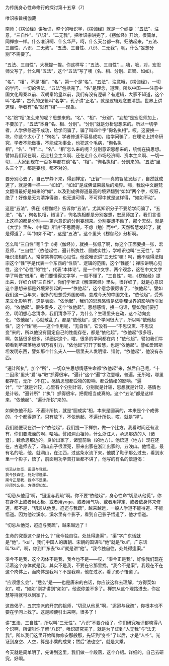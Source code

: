 为传统身心性命修行的探讨第十五章（7）

唯识宗旨楞伽藏

南师：《楞伽经》讲唯识，整个的唯识学，《楞伽经》就是一个纲要：“五法”，注意，“三自性”、“八识”、“二无我”，把唯识宗讲完了，《楞伽经》开始，很简单，同禅宗一样。什么唯识啊、什么华严，呵，什么天台都一样，归纳起来，“五法、三自性、八识、二无我”。“五法、三自性、八识、二无我”，呃，什么“妄想分别”不需要了。

“五法、三自性”，大概提一提。你这样写：“五法、三自性”……嗨，哦，对，宏忍师父写了，什么叫“五法”，这个“五法”写了噢（名、相、分别、正智、如如）。

“名”、“相”，不是“相”、“名”，第一个是“名”。“五法”，注意哦，《楞伽经》，一切的学问、一切的佛法，“五法”包括完了。“名”是理念，道理。所以中国——注意中国文化周秦以前、汉朝秦始皇以前，我们有没有逻辑？有逻辑，大家不知道，这个叫“名学”，古代的逻辑叫“名学”，孔子讲“正名”，就是逻辑观念要清楚。世界上讲道理，学者有“名”就有“相”——现象。

“名”跟“相”怎么来的呢？思想来的。“名”、“相”、“分别”，“妄想”是宏忍师加上，不要加了，“五法”本身“名、相、分别”。“分别”就是分析思想来的。所以一切学者，人学佛修道不成功，给学问骗了，骗了叫四个字“徇名执相”。哎，这要换一块，你这个太小了！“徇名”，学者修道不容易成功，给学问骗了，在理论上拼命研究，学者不能做事，不能成功事业，也犯这个毛病，“徇名执相”，“名”、“相”上。“名”、“相”怎么来的呢？分别意识思想来的，统统在搞思想。譬如我们现在啊，还走社会主义啊、还在走什么市场经济啊、资本主义啊、一切一切……大家到现在一百多年都在谈“名”、“相”，“徇名执相”，分别来的。“五法”里头三个了，都是妄想，都不对的。

要分别心去了，自己宁静下来，得到禅定，“正智”——真的智慧发起了，自然就成道了，就是佛一样——“如如”，“如如”是成佛证果最后的境界。嗨，我说中文翻梵文翻得最好是如来的“如”，以及到成佛得道最高的境界翻到“如如”两个字，哎呀，绝了！好像是无为清净得道，也无道可得，不可得中就是这样得，“如如不动”。

这是“五法”，佛在《楞伽经》告诉你“五法”。尤其知识分子不要给学问骗了，“五法”，“名”，徇名执相，错误了，徇名执相都是分别妄想，宏忍师加了，我们言语上这样的都是分别——第六意识的分别妄想来。分别妄想不动了，那个天然，就是《大学》里头、《中庸》所讲“不思而得，不虑（勉）而中”，天然智慧发起了，就是得道了，叫“如如不动”，这是“五法”。这个里头《楞伽经》分析啊。

怎么叫“三自性”呢？学《楞（伽经》），就换一张纸了啊，你这个正面要换一张，宏忍师，“三自性”（依他起性、遍计所执性、圆成实性），学唯识也叫“三无性”，学唯识法相的人，常常笑禅宗明心见性，他说唯识讲“三无性”嘛！呵，他不晓得法相宗这个“性”字是代表一个东西的“性质”、逻辑的范围，这个“性能”；禅宗讲明心见性，这个“心性”的“性”，代表“本体论”。是一个中文字、两个观念，这在中文文字学了叫做“借用”，我们要懂得文字学，一般不懂了。“三自性”，喏，《楞伽经》提出来，详细介绍“三自性”，你们学唯识《解深密经》里头，很详细了，就是心意识这个思想来都是外境界引起的——“依他起”，这个意念很厉害了，“依他起”。譬如我们这一百年来，很多的思想受外国影响，变成今天的中国文化，“依他起”，受外来文化影响有，这是表面。“依他起”，我们的思想感情是依物理世界的影响所引发的，“依他起”。很多很多，这个“依他起”。思想感情，换一句话，譬如我们要打坐，明明想心念清净，我们清净不了，为什么？生理里头在动，这个动向变化，“依他起”，心就散乱了。都是“依他起”，这个学问很大了，所以叫“依他起性”，这个“性”呢——这个作用呢，“无自性”，它没有——“不思议熏、不思议变”来的，所以他没有固定自己的性能存在，都是“依他起”。“依他起”很多哦，啊，包括很多很多，详细讲这个，嚯，很多的学问都在内！“依他起”，譬如我们牛顿看到苹果落地发明万有引力，“依他起”打开了智慧，也是“依他起”。譬如爱因斯坦发明东西，譬如那个什么夫人——居里夫人发明镭、镭射，“依他起”，他没有东西。

“遍计所执”，加个“所”，一切众生思想情感生命都“依他起”来，然后自己呢，“十二因缘”里头“爱”与“取”抓得很牢。“遍计”这个“遍”字注意哦，普遍，无所地，哪里都存在，无所（不在）。感情思想都受物的影响、都受情绪的影响。“遍计”，“计”就是计较，心里有个分别计较，分别就是计较，思想就是计较，感情也是计较。“遍计所”（“执”）抓得很牢，把假相当成真的。这个“五法”都是这样来，“依他起”、“遍计所执”来的。

如果依他不起、不遍计所执，就是“圆成实”相，本来是圆满的，本来是个个成佛的，个个都得道了。只有放下，不依他起、不遍计所执，哎，就是“禅”。

我们随便现在讲一个“依他起”，我们提一下禅宗，做一个比方。我看时间还有没有，你们要洗澡的啊，哈哈。譬如洞山祖师，什么浙江人，承思那边的人（诸暨），魏承思那边的。良价出家了，诸暨前后（的地方）。他悟道（地方）现在还在，古道师去了，洞山庙子很漂亮，原来出家在浙江出家的，五洩山。他悟道，最有名的哦，他，就洞山，在江西，过这条水流下来，他脱了鞋子那么过去，看到水里一个影子，悟了，前面用功辛苦打坐都不讲了，他写的有名的悟道偈：

```
切忌从他觅，迢迢与我疏。
我今独自往，处处得逢渠。
渠今正是我，我今不是渠。
应须凭么会，方得契如如。
```

“切忌从他觅”啊，“迢迢与我疏”啊。你不要“依他起”，身心性命“切忌从他觅”，你在身体上或者用太极、或者用yoga、或者用气功、或者用禅定、或者依身体来修道，都不是，“切忌从他觅，迢迢与我疏”，越来越远，一般人学道不能得道、不能悟道。因为他过溪水，溪水里有个影子，看到自己影子悟道了，他才悟道。

“切忌从他觅，迢迢与我疏”，越来越远了！

生命的究竟这个是什么？“我今独自往，处处得逢渠”，“渠”字广东话就是“他”，“kui”，我们中国人的唐朝、宋朝的国语叫“他”就是“kui”，广东话叫“kui”，啊，你到广东去“kui”就是讲“他”。“我今独自往，处处得逢渠。”

渠今不是我，这个肉体不是我，我今也不是——哎，“渠今正是我”，好像我们现在活着这个身体就是我，其实不是我，不要在它那里找。“我今不是渠”，我现在不在这个肉体上，而肉体是我吗？不是我嘛，他在过水，看了影子悟道了。

“应须恁么会”，“恁么”是——也是唐宋的白话，你应该这样去理解，“方得契如如”。哎，“如如”刚才讲到“如如”，他说你差不多了。禅宗从这个理路进去，你定慧等持就可以到家了。

这首偈子，五宗宗派的开宗的祖师，“切忌从他觅”啊，“迢迢与我疏”，你根本也不要在学问上找了。这是顺便引出来啊，很多了！

讲“五法、三自性”，所以叫“三无性”。“八识”不要介绍了，你们研究唯识都晓得八个识啊，所谓叫你了解“八识”，唯识研究完了，就是为了证到“人无我”与“法无我”。所以我们这里开始叫你修安那般那，先证到“身空”了以后，才是“人空”。光证到身空、人空，算是小乘的成果；然后“法也空”，就是大乘。

今天就是简单明了，先讲到这里，我们做一个段落，这个介绍。详细的，自己去研究，好啊。


